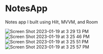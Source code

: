 # NotesApp
Notes app I built using Hilt, MVVM, and Room


![Screen Shot 2023-01-19 at 3 29 13 PM](https://user-images.githubusercontent.com/86651172/213566374-4bb7fe1e-6501-49e8-86e0-b474a51b7b7c.png)
![Screen Shot 2023-01-19 at 3 25 46 PM](https://user-images.githubusercontent.com/86651172/213566362-97b30366-e710-4faf-acb0-9d79e931af3e.png)
![Screen Shot 2023-01-19 at 3 25 51 PM](https://user-images.githubusercontent.com/86651172/213566368-42a3f24e-86d8-477d-98a3-32959e0144c1.png)
![Screen Shot 2023-01-19 at 3 25 57 PM](https://user-images.githubusercontent.com/86651172/213566370-ae0fe237-74bc-4e36-ab81-5c3ad76aa3a5.png)
